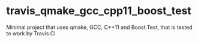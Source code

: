 # travis_qmake_gcc_cpp11_boost_test
Minimal project that uses qmake, GCC, C++11 and Boost.Test, that is tested to work by Travis CI
